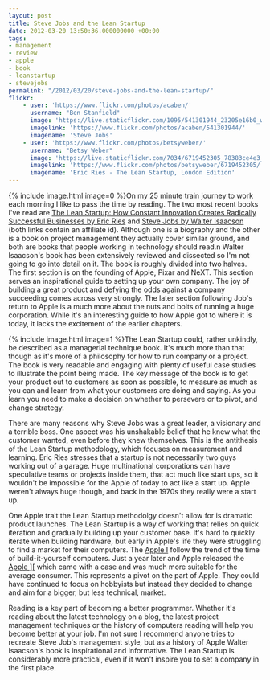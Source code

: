 ```yaml
---
layout: post
title: Steve Jobs and the Lean Startup
date: 2012-03-20 13:50:36.000000000 +00:00
tags:
- management
- review
- apple
- book
- leanstartup
- stevejobs
permalink: "/2012/03/20/steve-jobs-and-the-lean-startup/"
flickr:
    - user: 'https://www.flickr.com/photos/acaben/'
      username: "Ben Stanfield"
      image: 'https://live.staticflickr.com/1095/541301944_23205e16b0_w.jpg'
      imagelink: 'https://www.flickr.com/photos/acaben/541301944/'
      imagename: 'Steve Jobs'
    - user: 'https://www.flickr.com/photos/betsyweber/'
      username: "Betsy Weber"
      image: 'https://live.staticflickr.com/7034/6719452305_78383ce4e3_w.jpg'
      imagelink: 'https://www.flickr.com/photos/betsyweber/6719452305/'
      imagename: 'Eric Ries - The Lean Startup, London Edition'
---
```

{% include image.html image=0 %}On my 25 minute train journey to work each morning I like to pass the time by
reading. The two most recent books I've read are <a
href="http://www.amazon.co.uk/gp/product/0670921602/ref=as_li_ss_tl?ie=UTF8&amp;tag=indiegicouk-21&amp;linkCode=as2&amp;camp=1634&amp;creative=19450&amp;creativeASIN=0670921602">The
Lean Startup: How Constant Innovation Creates Radically Successful Businesses by Eric Ries</a> and <a
href="http://www.amazon.co.uk/gp/product/1408703742/ref=as_li_ss_tl?ie=UTF8&amp;tag=indiegicouk-21&amp;linkCode=as2&amp;camp=1634&amp;creative=19450&amp;creativeASIN=1408703742">Steve
Jobs by Walter Isaacson</a> (both links contain an affiliate id). Although one is a biography and the other is
a book on project management they actually cover similar ground, and both are books that people working in
technology should read.n Walter Isaacson's book has been extensively reviewed and dissected so I'm not going
to go into detail on it. The book is roughly divided into two halves. The first section is on the founding of
Apple, Pixar and NeXT. This section serves an inspirational guide to setting up your own company. The joy of
building a great product and defying the odds against a company succeeding comes across very strongly. The
later section following Job's return to Apple is a much more about the nuts and bolts of running a huge
corporation. While it's an interesting guide to how Apple got to where it is today, it lacks the excitement of
the earlier chapters.

{% include image.html image=1 %}The Lean Startup could, rather unkindly, be described as a managerial
technique book. It's much more than that though as it's more of a philosophy for how to run company or a
project. The book is very readable and engaging with plenty of useful case studies to illustrate the point
being made. The key message of the book is to get your product out to customers as soon as possible, to
measure as much as you can and learn from what your customers are doing and saying. As you learn you need to
make a decision on whether to persevere or to pivot, and change strategy.

There are many reasons why Steve Jobs was a great leader, a visionary and a terrible boss. One aspect was his
unshakable belief that he knew what the customer wanted, even before they knew themselves. This is the
antithesis of the Lean Startup methodology, which focuses on measurement and learning. Eric Ries stresses that
a startup is not necessarily two guys working out of a garage. Huge multinational corporations can have
speculative teams or projects inside them, that act much like start ups, so it wouldn't be impossible for the
Apple of today to act like a start up. Apple weren't always huge though, and back in the 1970s they really
were a start up.

One Apple trait the Lean Startup methodolgy doesn't allow for is dramatic product launches. The Lean Startup
is a way of working that relies on quick iteration and gradually building up your customer base. It's hard to
quickly iterate when building hardware, but early in Apple's life they were struggling to find a market for
their computers. The [Apple I](http://en.wikipedia.org/wiki/Apple_I) follow the trend of the time
of build-it-yourself computers. Just a year later and Apple released the <a
href="http://en.wikipedia.org/wiki/Apple_II_series">Apple ][</a> which came with a case and was much more
suitable for the average consumer. This represents a pivot on the part of Apple. They could have continued to
focus on hobbyists but instead they decided to change and aim for a bigger, but less technical, market.

Reading is a key part of becoming a better programmer. Whether it's reading about the latest technology on a
blog, the latest project management techniques or the history of computers reading will help you become better
at your job. I'm not sure I recommend anyone tries to recreate Steve Job's management style, but as a history
of Apple Walter Isaacson's book is inspirational and informative. The Lean Startup is considerably more
practical, even if it won't inspire you to set a company in the first place.
